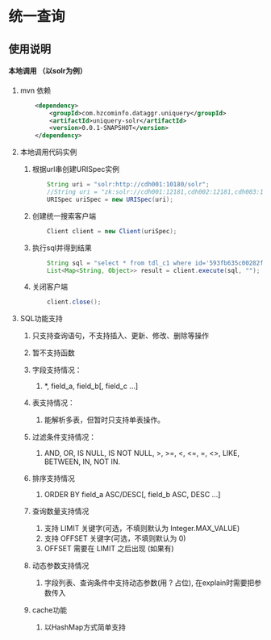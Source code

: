 # 统一查询
## 使用说明

#### 本地调用 （以solr为例）
1. mvn 依赖
	~~~xml
		<dependency>
			<groupId>com.hzcominfo.dataggr.uniquery</groupId>
			<artifactId>uniquery-solr</artifactId>
			<version>0.0.1-SNAPSHOT</version>
		</dependency>
	~~~

1. 本地调用代码实例
	1. 根据url串创建URISpec实例
		~~~java
			String uri = "solr:http://cdh001:10180/solr";
			//String uri = "zk:solr://cdh001:12181,cdh002:12181,cdh003:12181";
			URISpec uriSpec = new URISpec(uri);
		~~~
		
	1. 创建统一搜索客户端
		~~~java
			Client client = new Client(uriSpec);
		~~~
		
	1. 执行sql并得到结果
		~~~java
			String sql = "select * from tdl_c1 where id='593fb635c00282f4af41bdd0' and XB_FORMAT_s='男'";
			List<Map<String, Object>> result = client.execute(sql, "");
		~~~
	
	1. 关闭客户端
		~~~java
			client.close();
		~~~
		
1. SQL功能支持
	1. 只支持查询语句，不支持插入、更新、修改、删除等操作
	
	2. 暂不支持函数
	
	3. 字段支持情况：
	    1. *, field_a, field_b[, field_c ...]
	    
	4. 表支持情况：
	    1. 能解析多表，但暂时只支持单表操作。
	    
	5. 过滤条件支持情况：
	    1. AND, OR, IS NULL, IS NOT NULL, >, >=, <, <=, =, <>, LIKE, BETWEEN, IN, NOT IN.
	    
	6. 排序支持情况
	    1. ORDER BY field_a ASC/DESC[, field_b ASC, DESC ...]
	    
	7. 查询数量支持情况
	    1. 支持 LIMIT 关键字(可选，不填则默认为 Integer.MAX_VALUE)
	    2. 支持 OFFSET 关键字(可选，不填则默认为 0)
	    3. OFFSET 需要在 LIMIT 之后出现 (如果有)
	
	8. 动态参数支持情况
	    1. 字段列表、查询条件中支持动态参数(用 ? 占位), 在explain时需要把参数传入
	
	9. cache功能
	    1. 以HashMap方式简单支持 